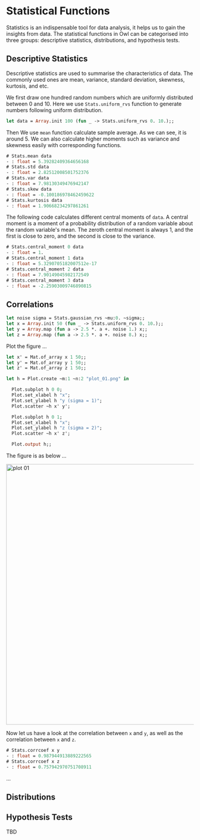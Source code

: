 # Statistical Functions

Statistics is an indispensable tool for data analysis, it helps us to gain the insights from data. The statistical functions in Owl can be categorised into three groups: descriptive statistics, distributions, and hypothesis tests.


## Descriptive Statistics

Descriptive statistics are used to summarise the characteristics of data. The commonly used ones are mean, variance, standard deviation, skewness, kurtosis, and etc.

We first draw one hundred random numbers which are uniformly distributed between 0 and 10. Here we use `Stats.uniform_rvs` function to generate numbers following uniform distribution.

```ocaml env=stats_00
let data = Array.init 100 (fun _ -> Stats.uniform_rvs 0. 10.);;
```

Then We use `mean` function calculate sample average. As we can see, it is around 5. We can also calculate higher moments such as variance and skewness easily with corresponding functions.

```ocaml env=stats_00
# Stats.mean data
- : float = 5.39282409364656168
# Stats.std data
- : float = 2.82512008501752376
# Stats.var data
- : float = 7.98130349476942147
# Stats.skew data
- : float = -0.100186978462459622
# Stats.kurtosis data
- : float = 1.90668234297861261
```

The following code calculates different central moments of `data`. A central moment is a moment of a probability distribution of a random variable about the random variable's mean. The zeroth central moment is always 1, and the first is close to zero, and the second is close to the variance. 

```ocaml env=stats_00
# Stats.central_moment 0 data
- : float = 1.
# Stats.central_moment 1 data
- : float = 5.3290705182007512e-17
# Stats.central_moment 2 data
- : float = 7.90149045982172549
# Stats.central_moment 3 data
- : float = -2.25903009746890815
```


## Correlations

```ocaml env=stats_01
let noise sigma = Stats.gaussian_rvs ~mu:0. ~sigma;;
let x = Array.init 50 (fun _ -> Stats.uniform_rvs 0. 10.);;
let y = Array.map (fun a -> 2.5 *. a +. noise 1.) x;;
let z = Array.map (fun a -> 2.5 *. a +. noise 8.) x;;
```

Plot the figure ...

```ocaml env=stats_01
let x' = Mat.of_array x 1 50;;
let y' = Mat.of_array y 1 50;;
let z' = Mat.of_array z 1 50;;

let h = Plot.create ~m:1 ~n:2 "plot_01.png" in

  Plot.subplot h 0 0;
  Plot.set_xlabel h "x";
  Plot.set_ylabel h "y (sigma = 1)";
  Plot.scatter ~h x' y';

  Plot.subplot h 0 1;
  Plot.set_xlabel h "x";
  Plot.set_ylabel h "z (sigma = 2)";
  Plot.scatter ~h x' z';

  Plot.output h;;
```

The figure is as below ...

<img src="images/stats/plot_01.png" alt="plot 01" title="Plot 01" width="700px" />


Now let us have a look at the correlation between `x` and `y`, as well as the correlation between `x` and `z`.

```ocaml env=stats_01
# Stats.corrcoef x y
- : float = 0.987944913889222565
# Stats.corrcoef x z
- : float = 0.757942970751708911
```


...


## Distributions


## Hypothesis Tests


TBD
